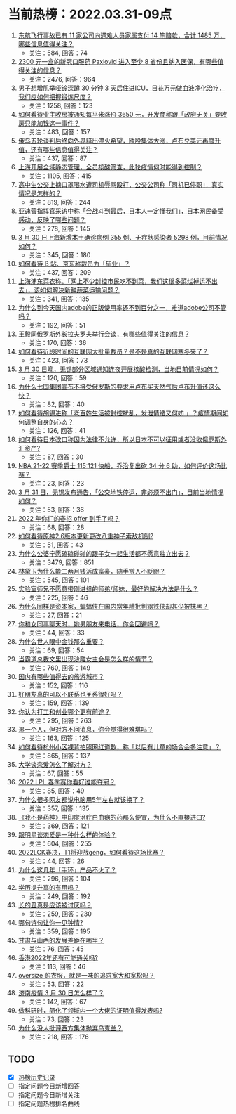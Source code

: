 # 当前热榜：2022.03.31-09点
1. [东航飞行事故已有 11 家公司向遇难人员家属支付 14 笔赔款，合计 1485 万，哪些信息值得关注？](https://www.zhihu.com/question/525057782)
    * 关注：584, 回答：74
2. [2300 元一盒的新冠口服药 Paxlovid 进入至少 8 省份且纳入医保，有哪些值得关注的信息？](https://www.zhihu.com/question/524810714)
    * 关注：2476, 回答：964
3. [男子想增肌举哑铃深蹲 30 分钟 3 天后住进ICU，日花万元做血液净化治疗，我们应如何把握锻炼尺度？](https://www.zhihu.com/question/524952765)
    * 关注：1258, 回答：123
4. [如何看待业主收房被通知每平米涨价 3650 元，开发商称跟「政府无关」要收房只能加钱这一事件？](https://www.zhihu.com/question/524863933)
    * 关注：483, 回答：157
5. [俄乌五轮谈判后终向外界释出停火希望，欧股集体大涨，卢布兑美元再度升值，还有哪些信息值得关注？](https://www.zhihu.com/question/524948826)
    * 关注：437, 回答：87
6. [上海开展全域静态管理，全员核酸筛查，此轮疫情何时能得到控制？](https://www.zhihu.com/question/525097668)
    * 关注：1105, 回答：415
7. [高中生公交上摘口罩喝水遭司机辱骂殴打，公交公司称「司机已停职」，真实情况是怎样的？](https://www.zhihu.com/question/525043244)
    * 关注：819, 回答：244
8. [亚速营指挥官采访中称「会战斗到最后，日本人一定懂我们」，日本网民备受感动，反映了哪些问题？](https://www.zhihu.com/question/525068031)
    * 关注：278, 回答：145
9. [3 月 30 日上海新增本土确诊病例 355 例、无症状感染者 5298 例，目前情况如何？](https://www.zhihu.com/question/525145043)
    * 关注：345, 回答：180
10. [如何看待 B 站、京东称裁员为「毕业」？](https://www.zhihu.com/question/524592661)
    * 关注：437, 回答：209
11. [上海浦东菜农称，「网上不少封控市民吃不到菜，我们这很多菜烂掉运不出去」，该如何解决新鲜蔬菜运输问题？](https://www.zhihu.com/question/525027716)
    * 关注：341, 回答：135
12. [为什么到今天国内adobe的正版使用率还不到百分之一，难道adobe公司不管吗？](https://www.zhihu.com/question/521078481)
    * 关注：192, 回答：51
13. [王毅同俄罗斯外长拉夫罗夫举行会谈，有哪些值得关注的信息？](https://www.zhihu.com/question/525055626)
    * 关注：170, 回答：36
14. [如何看待近段时间的互联网大批量裁员？是不是真的互联网寒冬来了？](https://www.zhihu.com/question/524364448)
    * 关注：423, 回答：73
15. [3 月 30 日晚，无锡部分区域通知连夜开展核酸检测，当地目前情况如何？](https://www.zhihu.com/question/525090648)
    * 关注：120, 回答：59
16. [为什么七国集团宣布不接受俄罗斯的要求用卢布买天然气后卢布升值还这么快？](https://www.zhihu.com/question/524759143)
    * 关注：82, 回答：40
17. [如何看待胡锡进称「老百姓生活被封控扰乱，发泄情绪又何妨 」？疫情期间如何调整自身的心态？](https://www.zhihu.com/question/524768131)
    * 关注：126, 回答：41
18. [如何看待日本改口称因为法律不允许，所以日本不可以征用或者没收俄罗斯外汇资产?](https://www.zhihu.com/question/524787443)
    * 关注：87, 回答：30
19. [NBA 21-22 赛季爵士 115:121 快船，乔治复出砍 34 分 6 助，如何评价这场比赛？](https://www.zhihu.com/question/524951004)
    * 关注：23, 回答：23
20. [3 月 31 日，无锡发布通告，「公交地铁停运，非必须不出门」，目前当地情况如何？](https://www.zhihu.com/question/525140855)
    * 关注：53, 回答：36
21. [2022 年你们的春招 offer 到手了吗？](https://www.zhihu.com/question/523577346)
    * 关注：68, 回答：28
22. [如何看待原神2.6版本更新更改八重神子索敌机制?](https://www.zhihu.com/question/524946579)
    * 关注：51, 回答：43
23. [为什么公婆宁愿磕磕碰碰的跟子女一起生活都不愿意独立出去？](https://www.zhihu.com/question/437257253)
    * 关注：3479, 回答：851
24. [林黛玉为什么能二两月钱活成富豪，随手赏人不眨眼？](https://www.zhihu.com/question/358030992)
    * 关注：545, 回答：101
25. [实验室师兄不愿意带刚进组的师弟/师妹，最好的解决方法是什么？](https://www.zhihu.com/question/30849269)
    * 关注：225, 回答：46
26. [为什么同样是资本家，蝙蝠侠在国内常年糟批判钢铁侠却甚少被抹黑？](https://www.zhihu.com/question/524293091)
    * 关注：27, 回答：21
27. [你和女同事聊天时，她男朋友来电话，你会回避吗？](https://www.zhihu.com/question/522943872)
    * 关注：44, 回答：33
28. [为什么世人眼中金钱那么重要？](https://www.zhihu.com/question/525052721)
    * 关注：69, 回答：54
29. [当霸道总裁文里出现沙雕女主会是怎么样的情节？](https://www.zhihu.com/question/371751521)
    * 关注：760, 回答：149
30. [国内有哪些值得去的旅游城市？](https://www.zhihu.com/question/514642367)
    * 关注：152, 回答：116
31. [好朋友真的可以不联系也关系很好吗？](https://www.zhihu.com/question/521760786)
    * 关注：159, 回答：139
32. [你认为打工和创业哪个更有前途？](https://www.zhihu.com/question/516234308)
    * 关注：295, 回答：263
33. [追一个人，但对方不回消息，你会觉得很难堪吗？](https://www.zhihu.com/question/489428626)
    * 关注：163, 回答：125
34. [如何看待杭州小区裸背拍照网红道歉，称「以后有儿童的场合会多注意」？](https://www.zhihu.com/question/524987591)
    * 关注：865, 回答：137
35. [大学谈恋爱怎么了解对方？](https://www.zhihu.com/question/524953021)
    * 关注：67, 回答：55
36. [2022 LPL 春季赛你看好谁能夺冠？](https://www.zhihu.com/question/524854209)
    * 关注：85, 回答：49
37. [为什么很多网友都说电脑用5年左右就该换了？](https://www.zhihu.com/question/521171582)
    * 关注：357, 回答：135
38. [《我不是药神》中印度治疗白血病的药那么便宜，为什么不直接进口?](https://www.zhihu.com/question/517082772)
    * 关注：369, 回答：121
39. [跟明星谈恋爱是一种什么样的体验？](https://www.zhihu.com/question/31042206)
    * 关注：604, 回答：255
40. [2022LCK春决，T1将迎战geng，如何看待这场比赛？](https://www.zhihu.com/question/524739626)
    * 关注：44, 回答：26
41. [为什么这几年「手环」产品不火了？](https://www.zhihu.com/question/523852614)
    * 关注：296, 回答：104
42. [学历提升真的有用吗？](https://www.zhihu.com/question/519434802)
    * 关注：249, 回答：192
43. [长的丑真是应该被讨厌吗？](https://www.zhihu.com/question/523449493)
    * 关注：259, 回答：230
44. [哪句诗句让你一见钟情?](https://www.zhihu.com/question/378024214)
    * 关注：359, 回答：195
45. [甘肃与山西的发展差距在哪里？](https://www.zhihu.com/question/522183048)
    * 关注：76, 回答：45
46. [香港2022年还有可能通关吗?](https://www.zhihu.com/question/524522597)
    * 关注：113, 回答：46
47. [oversize 的衣服，就是一味的追求宽大和宽松吗？](https://www.zhihu.com/question/517753635)
    * 关注：53, 回答：22
48. [济南疫情 3 月 30 日怎么样了？](https://www.zhihu.com/question/524940929)
    * 关注：142, 回答：67
49. [做科研时，简化了领域内一个大佬的证明值得发表吗?](https://www.zhihu.com/question/524535363)
    * 关注：73, 回答：23
50. [为什么没人批评西方集体抛弃乌克兰？](https://www.zhihu.com/question/521377070)
    * 关注：218, 回答：176
## TODO
* [x] [热榜历史记录](hot_history/AllHot.md)
* [ ] 指定问题今日新增回答
* [ ] 指定问题今日新增关注
* [ ] 指定问题热榜排名曲线
